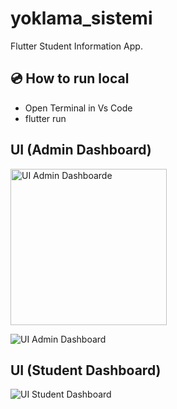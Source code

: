# yoklama_sistemi

Flutter Student Information App.


## 💿 How to run local

- Open Terminal in Vs Code
- flutter run

## UI (Admin Dashboard)
<img src="https://user-images.githubusercontent.com/68778235/121813316-3311a880-cc74-11eb-94dd-d4ab7516d703.png" alt="UI Admin Dashboarde" width="250"/>

![UI Admin Dashboard](https://user-images.githubusercontent.com/68778235/121813316-3311a880-cc74-11eb-94dd-d4ab7516d703.png "Title")

## UI (Student Dashboard)

![UI Student Dashboard](https://user-images.githubusercontent.com/68778235/121813381-79ff9e00-cc74-11eb-8c5a-73841992ead0.png)

